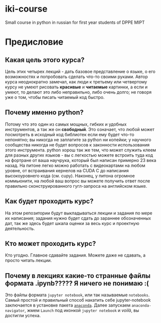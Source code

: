 # iki-course
Small course in python in russian for first year students of DPPE MIPT
# Предисловие
## Какая цель этого курса?
Цель этих четырех лекций - дать базовое представление о языке, о его возможностях и попробовать сделать что-то своими руками. Автор курса неоднократно замечал, как люди к третьему или четвертому курсу не умеют рисовать __красивые__ и __читаемые__ картинки, а если и умеют, то делают это либо неправильно, либо очень долго; не говоря уже о том, чтобы писать читаемый код быстро. 
## Почему именно python?
Потому что это один из самых мощных, гибких и удобных инструментов, а так же он __свободный__. Это означает, что любой может посмотреть в исходный код библиотек если ему будет что-то непонятно; вы никогда не заплатите за python ни копейки; у научного сообщества никогда не будет вопросов к законности использования этого инструмента. python хорош так же тем, что может служить клеем для разных других языков - вы с легкостью можете встроить туда код на фортране от ваша научрука, который был написан примерно 23 века назад. На питоне легко можно работать с видеокартами на любом уровне, от встраивания кернелов на CUDA C до написания высокоуровнего кода (см. cupy). Наконец, у питона огромное коммьюнити, на любой ваш вопрос вы можете получить ответ после правильно сконструированного гугл-запроса на английском языке.
## Как будет проходить курс?
На этом репозитории будут выкладываться лекции и задания по мере их написания; задания нужно будет сдать до зараннее обозначенных дат, так же здесь будет шкала оценки за весь курс и проектную деятельность.
## Кто может проходить курс?
Кто угодно. Главное сдавайте задания. Можете даже не сдавать, а просто читать лекции.
## Почему в лекциях какие-то странные файлы формата .ipynb????? Я ничего не понимаю :(
Это файлы формата `jupyter notebook`, или так называемые `notebooks`. Самый простой и правильный способ накатить себе jupyter-notebook заключается в установке пакета [`anaconda`](https://www.anaconda.com/download/#windows). Далее запускаем `anaconda-navigator`, жмем `Launch` под иконкой `jupyter notebook` и _voilà_, вы достигли успеха.
